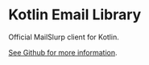 # Kotlin Email Library
Official MailSlurp client for Kotlin.

[See Github for more information](https://github.com/mailslurp/mailslurp-client-kotlin).